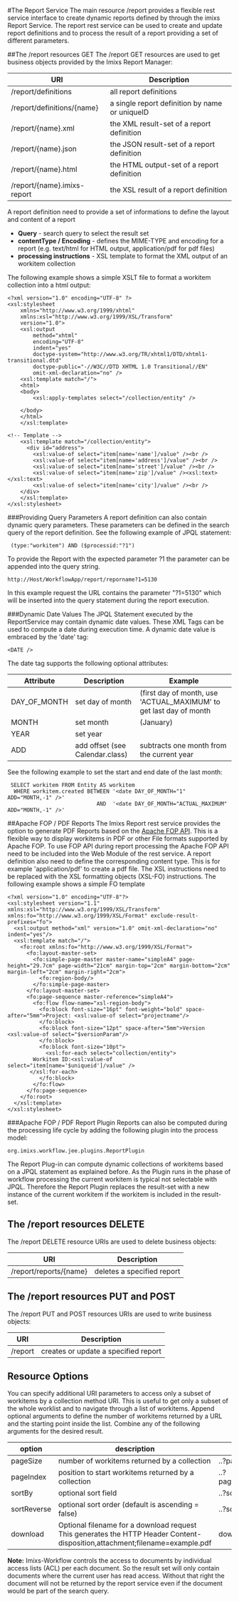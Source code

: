 #The Report Service
The main resource /report provides a flexible rest service interface to create dynamic reports defined by through the imixs Report Service. The report rest service can be used to create and update report definitions and to process the result of a report providing a set of different parameters.

##The /report resources GET
The /report GET resources are used to get business objects provided by the Imixs Report Manager:


| URI                                           | Description                               					   | 
|-----------------------------------------------|------------------------------------------------------------------|
| /report/definitions                           | all report definitions                                           |
| /report/definitions/{name}                    | a single report definition by name or uniqueID                   |
| /report/{name}.xml                            | the XML result-set of a report definition                        |
| /report/{name}.json                           | the JSON result-set of a report definition                       |
| /report/{name}.html                           | the HTML output-set of a report definition                       |
| /report/{name}.imixs-report                   | the XSL result of a report definition                            |

A report definition need to provide a set of informations to define the layout and content of a report
 
  * <strong>Query</strong> - search query to select the result set
  * <strong>contentType / Encoding</strong> - defines the MIME-TYPE and encoding for a report (e.g. text/html for HTML output, application/pdf for pdf files)
  * <strong>processing instructions</strong> - XSL template to format the XML output of an workitem collection


The following example shows a simple XSLT file to format a workitem collection into a html output:
 
	<?xml version="1.0" encoding="UTF-8" ?>
	<xsl:stylesheet 
		xmlns="http://www.w3.org/1999/xhtml"
		xmlns:xsl="http://www.w3.org/1999/XSL/Transform"
		version="1.0">
		<xsl:output 
			method="xhtml"
			encoding="UTF-8" 
			indent="yes"
			doctype-system="http://www.w3.org/TR/xhtml1/DTD/xhtml1-transitional.dtd"
			doctype-public="-//W3C//DTD XHTML 1.0 Transitional//EN"
			omit-xml-declaration="no" />
		<xsl:template match="/">
		<html>
		<body>
	  		<xsl:apply-templates select="/collection/entity" />
				
		</body>
		</html>
		</xsl:template>
	
	<!-- Template -->
		<xsl:template match="/collection/entity">
		  <div id="address">
			<xsl:value-of select="item[name='name']/value" /><br />
			<xsl:value-of select="item[name='address']/value" /><br />
			<xsl:value-of select="item[name='street']/value" /><br />
			<xsl:value-of select="item[name='zip']/value" /><xsl:text> </xsl:text>
			<xsl:value-of select="item[name='city']/value" /><br />
		</div>
		</xsl:template>
	</xsl:stylesheet>

###Providing Query Parameters
A report definition can also contain dynamic query parameters. These parameters can be defined in the search query of the report definition. See the following example of JPQL statement:
  
	 (type:"workitem") AND ($processid:"?1")

To provide the Report with the expected parameter ?1 the parameter can be appended into the query string.
 
    http://Host/WorkflowApp/report/reporname?1=5130
 
In this example request the URL contains the parameter "?1=5130" which will be inserted into the query statement during the report execution.


###Dynamic Date Values
The JPQL Statement executed by the ReportService may contain dynamic date values. These XML Tags can be used to compute a 
date during execution time. A dynamic date value is embraced by the 'date' tag:

    <DATE />
 
 The date tag supports the following optional attributes:
 
 

| Attribute      | Description                    | Example  |
|----------------|--------------------------------|-----------
| DAY_OF_MONTH   | set day of month               | <date DAY_OF_MONTH="1" /> (first day of month, use 'ACTUAL_MAXIMUM' to get last day of month
| MONTH          | set month                      | <date MONTH="1" /> (January)
| YEAR           | set year                       | <date YEAR="2016" />   
| ADD            | add offset (see Calendar.class)| <date ADD="MONTH,-1" /> subtracts one month from the current year
 
See the following example to set the start and end date of the last month:


     SELECT workitem FROM Entity AS workitem
	  WHERE workitem.created BETWEEN '<date DAY_OF_MONTH="1" ADD="MONTH,-1" />' 
	                            AND  '<date DAY_OF_MONTH="ACTUAL_MAXIMUM" ADD="MONTH,-1" />' 

 
 
##Apache FOP / PDF Reports
The Imixs Report rest service provides the option to generate PDF Reports based on the [Apache FOP API](http://xmlgraphics.apache.org/fop/). This  is a flexible way to display workitems in PDF or other File formats supported by Apache FOP. To use FOP API during report processing the Apache FOP API need to be included into the Web Module of the rest service. A report definition also need to define the corresponding content type. This is for example 'application/pdf' to create a 
 pdf file. The XSL instructions need to be replaced with the XSL formatting objects (XSL-FO) instructions.  The following example shows a simple FO template
 
	<?xml version="1.0" encoding="UTF-8"?>
	<xsl:stylesheet version="1.1" xmlns:xsl="http://www.w3.org/1999/XSL/Transform" xmlns:fo="http://www.w3.org/1999/XSL/Format" exclude-result-prefixes="fo">
	  <xsl:output method="xml" version="1.0" omit-xml-declaration="no" indent="yes"/>
	  <xsl:template match="/">
	    <fo:root xmlns:fo="http://www.w3.org/1999/XSL/Format">
	      <fo:layout-master-set>
	        <fo:simple-page-master master-name="simpleA4" page-height="29.7cm" page-width="21cm" margin-top="2cm" margin-bottom="2cm" margin-left="2cm" margin-right="2cm">
	          <fo:region-body/>
	        </fo:simple-page-master>
	      </fo:layout-master-set>
	      <fo:page-sequence master-reference="simpleA4">
	        <fo:flow flow-name="xsl-region-body">
	          <fo:block font-size="16pt" font-weight="bold" space-after="5mm">Project: <xsl:value-of select="projectname"/>
	          </fo:block>
	          <fo:block font-size="12pt" space-after="5mm">Version <xsl:value-of select="$versionParam"/>
	          </fo:block>
	          <fo:block font-size="10pt">
	            <xsl:for-each select="collection/entity">
			Workitem ID:<xsl:value-of select="item[name='$uniqueid']/value" />
		   </xsl:for-each>
	          </fo:block>
	        </fo:flow>
	      </fo:page-sequence>
	    </fo:root>
	  </xsl:template>
	</xsl:stylesheet>


###Apache FOP / PDF Report Plugin
Reports can also be computed during the processing life cycle by adding the following plugin into the process model:

    org.imixs.workflow.jee.plugins.ReportPlugin
 
The Report Plug-in can compute dynamic collections of workitems based on a JPQL statement as explained before.  As the Plugin runs in the phase of workflow processing the current workitem is typical not selectable with JPQL. Therefore the Report Plugin replaces the result-set with a new instance of the current workitem if the workitem is included in the result-set.
 

## The /report resources DELETE
The /report DELETE resource URIs are used to delete business objects:


| URI                                           | Description                               | 
|-----------------------------------------------|-------------------------------------------|
| /report/reports/{name}                        | deletes a specified report                |


## The /report resources PUT and POST
The /report PUT and POST resources URIs are used to write business objects:


| URI                                           | Description                               | 
|-----------------------------------------------|-------------------------------------------|
| /report                                       | creates or update a specified report      |


 
## Resource Options
You can specify additional URI parameters to access only a subset of workitems by a collection  method URI. This is useful to get only a subset of the whole worklist and to navigate through a list of workitems. Append optional arguments to define the number of workitems returned by a URL and the starting point inside the list. Combine any of the following arguments for the desired result. 

| option      | description                                             | example                          |
|-------------|---------------------------------------------------------|----------------------------------|
| pageSize    | number of workitems returned by a collection            | ..?pageSize=10                   |
| pageIndex   | position to start  workitems returned by a  collection  | ..?pageSize=10&PageIndex=5       |
| sortBy      | optional sort field                                     | ..?sortBy=$created               |
| sortReverse | optional sort order (default is ascending = false)      | ..?sortReverse=true              |
| download    | Optional filename for a download request This generates the HTTP Header   Content-disposition,attachment;filename=example.pdf   |download=example.pdf   |


<strong>Note:</strong> Imixs-Workflow controls the access to documents by individual access lists (ACL) per each document. So the result set will only contain documents where the current user has read access. Without that right the document will not be returned by the report service even if the document would be part of the search query. 
  
   